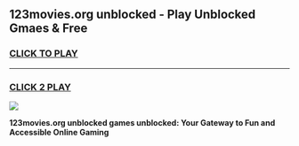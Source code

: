 
## 123movies.org unblocked - Play Unblocked Gmaes & Free
<h3>
<a href="https://news.freeplayer.one?title=123movies.org_unblocked&ref=23F">CLICK TO PLAY</a></h3>
<hr>

<h3>
<a href="https://news.freeplayer.one?title=123movies.org_unblocked&ref=23F">CLICK 2 PLAY</a>
  
</h3>

<a href="https://news.freeplayer.one?title=123movies.org_unblocked&ref=23F/"><img src="https://clearcache.store/games.png"></a>


**123movies.org unblocked games unblocked: Your Gateway to Fun and Accessible Online Gaming**
